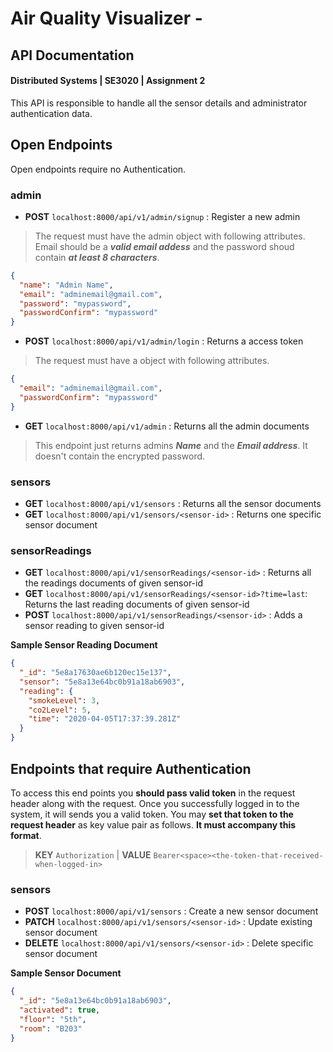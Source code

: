 # Air Quality Visualizer - 
## API Documentation
#### Distributed Systems | SE3020 |  Assignment 2

This API is responsible to handle all the sensor details and administrator authentication data.

## Open Endpoints

Open endpoints require no Authentication.

### admin

* **POST**   `localhost:8000/api/v1/admin/signup`               : Register a new admin
> The request must have the admin object with following attributes. Email should be a ***valid email addess*** and the password shoud contain ***at least 8 characters***.

```json
{
  "name": "Admin Name",
  "email": "adminemail@gmail.com",
  "password": "mypassword", 
  "passwordConfirm": "mypassword"
}
```

* **POST**   `localhost:8000/api/v1/admin/login`               : Returns a access token

> The request must have a object with following attributes.

```json
{
  "email": "adminemail@gmail.com",
  "passwordConfirm": "mypassword"
}
```

* **GET**    `localhost:8000/api/v1/admin`               : Returns all the admin documents

> This endpoint just returns admins ***Name*** and the ***Email address***. It doesn't contain the encrypted password.

### sensors

* **GET**    `localhost:8000/api/v1/sensors`               : Returns all the sensor documents
* **GET**    `localhost:8000/api/v1/sensors/<sensor-id>`   : Returns one specific sensor document

### sensorReadings

* **GET**    `localhost:8000/api/v1/sensorReadings/<sensor-id>`          : Returns all the readings documents of given sensor-id
* **GET**    `localhost:8000/api/v1/sensorReadings/<sensor-id>?time=last`: Returns the last reading documents of given sensor-id
* **POST**   `localhost:8000/api/v1/sensorReadings/<sensor-id>`          : Adds a sensor reading to given sensor-id

**Sample Sensor Reading Document**
```json
{
  "_id": "5e8a17630ae6b120ec15e137",
  "sensor": "5e8a13e64bc0b91a18ab6903",
  "reading": {
    "smokeLevel": 3,
    "co2Level": 5,
    "time": "2020-04-05T17:37:39.281Z"
  }
}
```

## Endpoints that require Authentication

To access this end points you **should pass valid token** in the request header along with the request. Once you successfully logged in to the system, it will sends you a valid token. You may **set that token to the request header** as key value pair as follows. **It must accompany this format**.

> **KEY** `Authorization` | **VALUE** `Bearer<space><the-token-that-received-when-logged-in>`

### sensors

* **POST**   `localhost:8000/api/v1/sensors`               : Create a new sensor document
* **PATCH**  `localhost:8000/api/v1/sensors/<sensor-id>`   : Update existing sensor document
* **DELETE** `localhost:8000/api/v1/sensors/<sensor-id>`   : Delete specific sensor document

**Sample Sensor Document**

```json
{
  "_id": "5e8a13e64bc0b91a18ab6903",
  "activated": true,
  "floor": "5th",
  "room": "B203"
}
```
